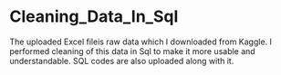 # Cleaning_Data_In_Sql

The uploaded Excel fileis raw data which I downloaded from Kaggle. I performed cleaning of this data in Sql to make it more usable and understandable.
SQL codes are also uploaded along with it.
